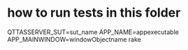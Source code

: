# how to run tests in this folder

QTTASSERVER_SUT=sut_name APP_NAME=appexecutable APP_MAINWINDOW=windowObjectname rake
